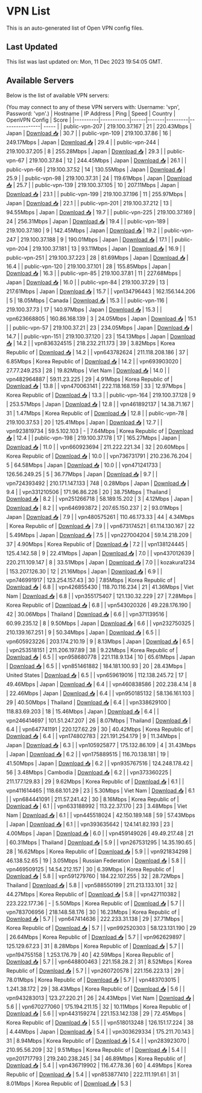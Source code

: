 # VPN List

This is an auto-generated list of Open VPN config files.

## Last Updated

This list was last updated on: Mon, 11 Dec 2023 19:54:05 GMT.

## Available Servers

Below is the list of available VPN servers:

(You may connect to any of these VPN servers with: Username: 'vpn', Password: 'vpn'.)
| Hostname | IP Address | Ping | Speed | Country | OpenVPN Config | Score |
|----------|------------|------|-------|---------|----------------| ----- |
| public-vpn-207 | 219.100.37.167 | 21 | 220.43Mbps | Japan | [Download 📥](./configs/server_0_JP.ovpn) | 30.7 |
| public-vpn-109 | 219.100.37.86 | 16 | 249.17Mbps | Japan | [Download 📥](./configs/server_1_JP.ovpn) | 29.4 |
| public-vpn-244 | 219.100.37.205 | 8 | 255.28Mbps | Japan | [Download 📥](./configs/server_2_JP.ovpn) | 29.3 |
| public-vpn-67 | 219.100.37.84 | 12 | 244.45Mbps | Japan | [Download 📥](./configs/server_3_JP.ovpn) | 26.1 |
| public-vpn-66 | 219.100.37.52 | 14 | 130.55Mbps | Japan | [Download 📥](./configs/server_4_JP.ovpn) | 25.9 |
| public-vpn-98 | 219.100.37.31 | 24 | 119.61Mbps | Japan | [Download 📥](./configs/server_5_JP.ovpn) | 25.7 |
| public-vpn-139 | 219.100.37.105 | 10 | 207.11Mbps | Japan | [Download 📥](./configs/server_6_JP.ovpn) | 23.1 |
| public-vpn-199 | 219.100.37.196 | 11 | 255.97Mbps | Japan | [Download 📥](./configs/server_7_JP.ovpn) | 22.1 |
| public-vpn-201 | 219.100.37.212 | 13 | 94.55Mbps | Japan | [Download 📥](./configs/server_8_JP.ovpn) | 19.7 |
| public-vpn-225 | 219.100.37.169 | 24 | 256.31Mbps | Japan | [Download 📥](./configs/server_9_JP.ovpn) | 19.4 |
| public-vpn-189 | 219.100.37.180 | 9 | 142.45Mbps | Japan | [Download 📥](./configs/server_10_JP.ovpn) | 19.2 |
| public-vpn-247 | 219.100.37.188 | 9 | 190.01Mbps | Japan | [Download 📥](./configs/server_11_JP.ovpn) | 17.1 |
| public-vpn-204 | 219.100.37.181 | 13 | 93.11Mbps | Japan | [Download 📥](./configs/server_12_JP.ovpn) | 16.9 |
| public-vpn-251 | 219.100.37.223 | 28 | 81.69Mbps | Japan | [Download 📥](./configs/server_13_JP.ovpn) | 16.4 |
| public-vpn-120 | 219.100.37.101 | 28 | 155.85Mbps | Japan | [Download 📥](./configs/server_14_JP.ovpn) | 16.3 |
| public-vpn-85 | 219.100.37.81 | 11 | 227.68Mbps | Japan | [Download 📥](./configs/server_15_JP.ovpn) | 16.0 |
| public-vpn-84 | 219.100.37.29 | 13 | 217.61Mbps | Japan | [Download 📥](./configs/server_16_JP.ovpn) | 15.7 |
| vpn134796443 | 162.156.144.206 | 5 | 18.05Mbps | Canada | [Download 📥](./configs/server_17_CA.ovpn) | 15.3 |
| public-vpn-116 | 219.100.37.73 | 17 | 140.97Mbps | Japan | [Download 📥](./configs/server_18_JP.ovpn) | 15.3 |
| vpn623668805 | 160.86.168.139 | 3 | 24.05Mbps | Japan | [Download 📥](./configs/server_19_JP.ovpn) | 15.1 |
| public-vpn-57 | 219.100.37.21 | 23 | 234.05Mbps | Japan | [Download 📥](./configs/server_20_JP.ovpn) | 14.7 |
| public-vpn-151 | 219.100.37.120 | 23 | 154.13Mbps | Japan | [Download 📥](./configs/server_21_JP.ovpn) | 14.2 |
| vpn836324515 | 218.232.211.173 | 39 | 3.82Mbps | Korea Republic of | [Download 📥](./configs/server_22_KR.ovpn) | 14.2 |
| vpn643782624 | 211.118.208.186 | 37 | 6.85Mbps | Korea Republic of | [Download 📥](./configs/server_23_KR.ovpn) | 14.2 |
| vpn693903020 | 27.77.249.253 | 28 | 19.82Mbps | Viet Nam | [Download 📥](./configs/server_24_VN.ovpn) | 14.0 |
| vpn482964887 | 59.11.23.225 | 29 | 4.91Mbps | Korea Republic of | [Download 📥](./configs/server_25_KR.ovpn) | 13.8 |
| vpn470063141 | 222.118.168.159 | 33 | 12.97Mbps | Korea Republic of | [Download 📥](./configs/server_26_KR.ovpn) | 13.3 |
| public-vpn-164 | 219.100.37.128 | 9 | 253.57Mbps | Japan | [Download 📥](./configs/server_27_JP.ovpn) | 12.8 |
| vpn461892137 | 14.38.71.167 | 31 | 1.47Mbps | Korea Republic of | [Download 📥](./configs/server_28_KR.ovpn) | 12.8 |
| public-vpn-78 | 219.100.37.53 | 20 | 125.41Mbps | Japan | [Download 📥](./configs/server_29_JP.ovpn) | 12.7 |
| vpn923819734 | 59.5.102.103 | - | 7.64Mbps | Korea Republic of | [Download 📥](./configs/server_30_KR.ovpn) | 12.4 |
| public-vpn-198 | 219.100.37.178 | 17 | 165.27Mbps | Japan | [Download 📥](./configs/server_31_JP.ovpn) | 11.0 |
| vpn660923694 | 211.222.221.34 | 32 | 20.60Mbps | Korea Republic of | [Download 📥](./configs/server_32_KR.ovpn) | 10.0 |
| vpn736731791 | 210.236.76.204 | 5 | 64.58Mbps | Japan | [Download 📥](./configs/server_33_JP.ovpn) | 10.0 |
| vpn471241733 | 126.56.249.25 | 5 | 36.77Mbps | Japan | [Download 📥](./configs/server_34_JP.ovpn) | 9.7 |
| vpn724393492 | 210.171.147.133 | 748 | 0.28Mbps | Japan | [Download 📥](./configs/server_35_JP.ovpn) | 9.4 |
| vpn331210506 | 171.96.86.226 | 20 | 38.75Mbps | Thailand | [Download 📥](./configs/server_36_TH.ovpn) | 8.2 |
| vpn251266718 | 58.189.15.202 | 3 | 4.12Mbps | Japan | [Download 📥](./configs/server_37_JP.ovpn) | 8.2 |
| vpn646993872 | 207.65.150.237 | 2 | 93.01Mbps | Japan | [Download 📥](./configs/server_38_JP.ovpn) | 7.9 |
| vpn480575261 | 110.46.173.33 | 44 | 4.34Mbps | Korea Republic of | [Download 📥](./configs/server_39_KR.ovpn) | 7.9 |
| vpn673174521 | 61.114.130.167 | 22 | 5.49Mbps | Japan | [Download 📥](./configs/server_40_JP.ovpn) | 7.5 |
| vpn227004204 | 59.14.218.209 | 37 | 4.90Mbps | Korea Republic of | [Download 📥](./configs/server_41_KR.ovpn) | 7.2 |
| vpn138124445 | 125.4.142.58 | 9 | 22.41Mbps | Japan | [Download 📥](./configs/server_42_JP.ovpn) | 7.0 |
| vpn437012639 | 220.211.109.147 | 8 | 33.51Mbps | Japan | [Download 📥](./configs/server_43_JP.ovpn) | 7.0 |
| kozakura1234 | 153.207.126.30 | 12 | 21.16Mbps | Japan | [Download 📥](./configs/server_44_JP.ovpn) | 6.9 |
| vpn746991917 | 123.254.157.43 | 30 | 7.85Mbps | Korea Republic of | [Download 📥](./configs/server_45_KR.ovpn) | 6.8 |
| vpn426855430 | 118.70.116.234 | 21 | 41.36Mbps | Viet Nam | [Download 📥](./configs/server_46_VN.ovpn) | 6.8 |
| vpn355175407 | 121.130.32.229 | 27 | 7.28Mbps | Korea Republic of | [Download 📥](./configs/server_47_KR.ovpn) | 6.8 |
| vpn543020326 | 49.228.176.190 | 42 | 30.06Mbps | Thailand | [Download 📥](./configs/server_48_TH.ovpn) | 6.6 |
| vpn371139516 | 60.99.235.12 | 8 | 9.50Mbps | Japan | [Download 📥](./configs/server_49_JP.ovpn) | 6.6 |
| vpn232750325 | 210.139.167.251 | 9 | 50.34Mbps | Japan | [Download 📥](./configs/server_50_JP.ovpn) | 6.5 |
| vpn605923226 | 203.174.210.19 | 9 | 8.13Mbps | Japan | [Download 📥](./configs/server_51_JP.ovpn) | 6.5 |
| vpn253518151 | 211.206.197.89 | 38 | 9.22Mbps | Korea Republic of | [Download 📥](./configs/server_52_KR.ovpn) | 6.5 |
| vpn958680778 | 221.118.9.134 | 10 | 65.61Mbps | Japan | [Download 📥](./configs/server_53_JP.ovpn) | 6.5 |
| vpn851461882 | 184.181.100.93 | 20 | 28.43Mbps | United States | [Download 📥](./configs/server_54_US.ovpn) | 6.5 |
| vpn659619016 | 112.138.245.72 | 17 | 49.46Mbps | Japan | [Download 📥](./configs/server_55_JP.ovpn) | 6.4 |
| vpn460838586 | 202.238.4.14 | 8 | 22.46Mbps | Japan | [Download 📥](./configs/server_56_JP.ovpn) | 6.4 |
| vpn950185132 | 58.136.161.103 | 29 | 40.50Mbps | Thailand | [Download 📥](./configs/server_57_TH.ovpn) | 6.4 |
| vpn338629100 | 118.83.69.203 | 18 | 15.46Mbps | Japan | [Download 📥](./configs/server_58_JP.ovpn) | 6.4 |
| vpn246414697 | 101.51.247.207 | 26 | 8.07Mbps | Thailand | [Download 📥](./configs/server_59_TH.ovpn) | 6.4 |
| vpn647741191 | 220.127.62.29 | 30 | 40.42Mbps | Korea Republic of | [Download 📥](./configs/server_60_KR.ovpn) | 6.4 |
| vpn174802783 | 221.191.254.179 | 9 | 11.34Mbps | Japan | [Download 📥](./configs/server_61_JP.ovpn) | 6.3 |
| vpn105925877 | 175.132.86.109 | 4 | 31.43Mbps | Japan | [Download 📥](./configs/server_62_JP.ovpn) | 6.2 |
| vpn175889515 | 116.70.138.181 | 19 | 41.50Mbps | Japan | [Download 📥](./configs/server_63_JP.ovpn) | 6.2 |
| vpn935767516 | 124.248.178.42 | 56 | 3.48Mbps | Cambodia | [Download 📥](./configs/server_64_KH.ovpn) | 6.2 |
| vpn373360225 | 211.177.129.83 | 29 | 9.62Mbps | Korea Republic of | [Download 📥](./configs/server_65_KR.ovpn) | 6.1 |
| vpn411614465 | 118.68.101.29 | 23 | 5.30Mbps | Viet Nam | [Download 📥](./configs/server_66_VN.ovpn) | 6.1 |
| vpn684441091 | 211.57.241.42 | 30 | 8.16Mbps | Korea Republic of | [Download 📥](./configs/server_67_KR.ovpn) | 6.1 |
| vpn633188992 | 113.22.37.170 | 23 | 3.48Mbps | Viet Nam | [Download 📥](./configs/server_68_VN.ovpn) | 6.1 |
| vpn445518024 | 42.150.189.148 | 59 | 57.43Mbps | Japan | [Download 📥](./configs/server_69_JP.ovpn) | 6.1 |
| vpn393635642 | 124.141.82.193 | 23 | 4.00Mbps | Japan | [Download 📥](./configs/server_70_JP.ovpn) | 6.0 |
| vpn459149026 | 49.49.217.48 | 21 | 60.31Mbps | Thailand | [Download 📥](./configs/server_71_TH.ovpn) | 5.9 |
| vpn267531295 | 14.35.190.65 | 28 | 16.62Mbps | Korea Republic of | [Download 📥](./configs/server_72_KR.ovpn) | 5.9 |
| vpn921834298 | 46.138.52.65 | 19 | 3.05Mbps | Russian Federation | [Download 📥](./configs/server_73_RU.ovpn) | 5.8 |
| vpn469509125 | 14.54.212.157 | 30 | 6.39Mbps | Korea Republic of | [Download 📥](./configs/server_74_KR.ovpn) | 5.8 |
| vpn591279760 | 184.22.107.255 | 32 | 28.72Mbps | Thailand | [Download 📥](./configs/server_75_TH.ovpn) | 5.8 |
| vpn588550199 | 211.213.133.101 | 32 | 44.27Mbps | Korea Republic of | [Download 📥](./configs/server_76_KR.ovpn) | 5.8 |
| vpn427110382 | 223.222.177.36 | - | 5.50Mbps | Korea Republic of | [Download 📥](./configs/server_77_KR.ovpn) | 5.7 |
| vpn783706956 | 218.148.58.176 | 30 | 16.23Mbps | Korea Republic of | [Download 📥](./configs/server_78_KR.ovpn) | 5.7 |
| vpn647414636 | 222.233.31.138 | 29 | 37.71Mbps | Korea Republic of | [Download 📥](./configs/server_79_KR.ovpn) | 5.7 |
| vpn992520303 | 58.123.131.190 | 29 | 26.64Mbps | Korea Republic of | [Download 📥](./configs/server_80_KR.ovpn) | 5.7 |
| vpn962629897 | 125.129.67.23 | 31 | 8.28Mbps | Korea Republic of | [Download 📥](./configs/server_81_KR.ovpn) | 5.7 |
| vpn194755158 | 1.253.176.79 | 40 | 42.59Mbps | Korea Republic of | [Download 📥](./configs/server_82_KR.ovpn) | 5.7 |
| vpn648800463 | 221.158.28.2 | 31 | 8.52Mbps | Korea Republic of | [Download 📥](./configs/server_83_KR.ovpn) | 5.7 |
| vpn260720578 | 221.156.223.13 | 29 | 78.01Mbps | Korea Republic of | [Download 📥](./configs/server_84_KR.ovpn) | 5.7 |
| vpn483703015 | 1.241.38.172 | 29 | 38.43Mbps | Korea Republic of | [Download 📥](./configs/server_85_KR.ovpn) | 5.6 |
| vpn943283013 | 123.27.220.21 | 26 | 24.43Mbps | Viet Nam | [Download 📥](./configs/server_86_VN.ovpn) | 5.6 |
| vpn670277060 | 175.194.211.15 | 32 | 10.11Mbps | Korea Republic of | [Download 📥](./configs/server_87_KR.ovpn) | 5.6 |
| vpn443159274 | 221.153.142.138 | 29 | 72.45Mbps | Korea Republic of | [Download 📥](./configs/server_88_KR.ovpn) | 5.5 |
| vpn518013248 | 126.151.17.224 | 38 | 4.44Mbps | Japan | [Download 📥](./configs/server_89_JP.ovpn) | 5.4 |
| vpn303629334 | 175.211.70.143 | 31 | 8.94Mbps | Korea Republic of | [Download 📥](./configs/server_90_KR.ovpn) | 5.4 |
| vpn283923070 | 210.95.56.209 | 32 | 9.51Mbps | Korea Republic of | [Download 📥](./configs/server_91_KR.ovpn) | 5.4 |
| vpn201717793 | 219.240.238.245 | 34 | 46.89Mbps | Korea Republic of | [Download 📥](./configs/server_92_KR.ovpn) | 5.4 |
| vpn436719902 | 116.47.78.36 | 60 | 4.49Mbps | Korea Republic of | [Download 📥](./configs/server_93_KR.ovpn) | 5.4 |
| vpn853877410 | 222.111.191.61 | 31 | 8.01Mbps | Korea Republic of | [Download 📥](./configs/server_94_KR.ovpn) | 5.3 |
